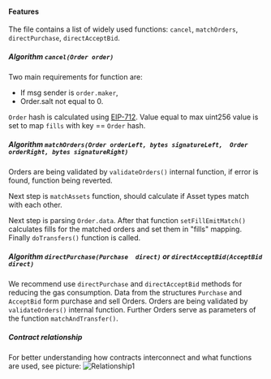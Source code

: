 #### Features

The file contains a list of widely used functions: `cancel`, `matchOrders`, `directPurchase`, `directAcceptBid`.   

##### Algorithm `cancel(Order order)`

Two main requirements for function are:
 - If msg sender is `order.maker`,
 - Order.salt not equal to 0.

`Order` hash is calculated using [EIP-712](https://github.com/ethereum/EIPs/blob/master/EIPS/eip-712.md). Value  equal to max uint256 value is set to map `fills` with key == `Order` hash.

##### Algorithm `matchOrders(Order orderLeft, bytes signatureLeft,  Order orderRight, bytes signatureRight)` 

Orders are being validated by `validateOrders()` internal function, if error is found, function being reverted.

Next step is `matchAssets` function, should calculate if Asset types match with each other.

Next step is parsing `Order.data`. After that function `setFillEmitMatch()` calculates fills for the matched orders and set them in "fills" mapping. Finally `doTransfers()` function is called.

##### Algorithm `directPurchase(Purchase  direct)` or `directAcceptBid(AcceptBid  direct)`

We recommend use `directPurchase` and `directAcceptBid` methods for reducing the gas consumption. Data from the structures `Purchase` and `AcceptBid` form purchase and sell Orders. Orders are being validated by `validateOrders()` internal function. Further Orders serve as parameters of the function `matchAndTransfer()`.

##### Contract relationship

For better understanding how contracts interconnect and what functions are used, see picture:
![Relationship1](documents/diagram-13983673345763902680.png)